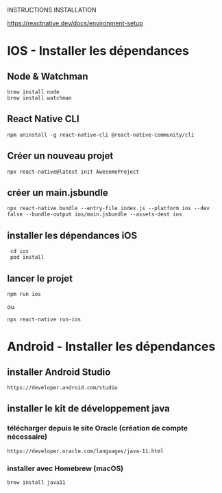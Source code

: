 INSTRUCTIONS INSTALLATION

https://reactnative.dev/docs/environment-setup

# IOS - Installer les dépendances


## Node & Watchman

```
brew install node
brew install watchman
```

## React Native CLI

`npm uninstall -g react-native-cli @react-native-community/cli`

## Créer un nouveau projet 

`npx react-native@latest init AwesomeProject`

## créer un main.jsbundle

`npx react-native bundle --entry-file index.js --platform ios --dev false --bundle-output ios/main.jsbundle --assets-dest ios`

## installer les dépendances iOS

```
 cd ios
 pod install
```

## lancer le projet

`npm run ios`

ou 

`npx react-native run-ios`


# Android - Installer les dépendances

## installer Android Studio

`https://developer.android.com/studio`

## installer le kit de développement java

### télécharger depuis le site Oracle (création de compte nécessaire)

`https://developer.oracle.com/languages/java-11.html`


### installer avec Homebrew (macOS)

`brew install java11`